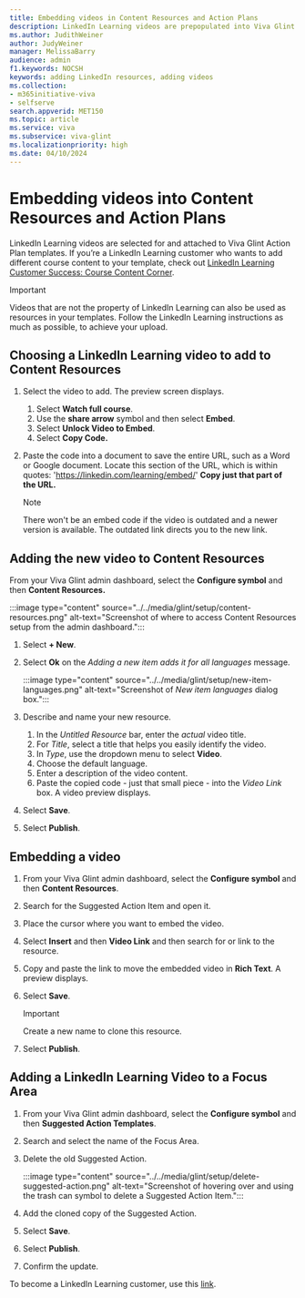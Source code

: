 ```yaml
---
title: Embedding videos in Content Resources and Action Plans
description: LinkedIn Learning videos are prepopulated into Viva Glint Action Plan templates. You can customize the template by choosing your own LinkedIn Learning video.
ms.author: JudithWeiner
author: JudyWeiner
manager: MelissaBarry
audience: admin
f1.keywords: NOCSH
keywords: adding LinkedIn resources, adding videos
ms.collection:  
- m365initiative-viva
- selfserve 
search.appverid: MET150 
ms.topic: article
ms.service: viva
ms.subservice: viva-glint
ms.localizationpriority: high
ms.date: 04/10/2024
---
```


# Embedding videos into Content Resources and Action Plans

LinkedIn Learning videos are selected for and attached to Viva Glint Action Plan templates. If you’re a LinkedIn Learning customer who wants to add different course content to your template, check out [LinkedIn Learning Customer Success: Course Content Corner](https://learning.linkedin.com/customer-success-center/linkedin-learning-course-content-corner?lr=1). 

>[!IMPORTANT]
>Videos that are not the property of LinkedIn Learning can also be used as resources in your templates. Follow the LinkedIn Learning instructions as much as possible, to achieve your upload.

## Choosing a LinkedIn Learning video to add to Content Resources

1.	Select the video to add. The preview screen displays.
    1. Select **Watch full course**.
    1.	Use the **share arrow** symbol and then select **Embed**.
    1.	Select **Unlock Video to Embed**.
    1.	Select **Copy Code.** 

1. Paste the code into a document to save the entire URL, such as a Word or Google document. Locate this section of the URL, which is within quotes: 'https://linkedin.com/learning/embed/' **Copy just that part of the URL.**

   > [!NOTE]
   > There won't be an embed code if the video is outdated and a newer version is available. The outdated link directs you to the new link.

## Adding the new video to Content Resources

From your Viva Glint admin dashboard, select the **Configure symbol** and then **Content Resources.**

:::image type="content" source="../../media/glint/setup/content-resources.png" alt-text="Screenshot of where to access Content Resources setup from the admin dashboard.":::

1. Select **+ New**.

1.	Select **Ok** on the *Adding a new item adds it for all languages* message.

    :::image type="content" source="../../media/glint/setup/new-item-languages.png" alt-text="Screenshot of *New item languages* dialog box.":::

1.	Describe and name your new resource.
    1. In the *Untitled Resource* bar, enter the *actual* video title.
    1. For *Title*, select a title that helps you easily identify the video.
    1. In *Type*, use the dropdown menu to select **Video**.
    1. Choose the default language.
    1. Enter a description of the video content.
    1. Paste the copied code - just that small piece - into the *Video Link* box. A video preview displays.

1.	Select **Save**.

1.	Select **Publish**.

## Embedding a video

1.	From your Viva Glint admin dashboard, select the **Configure symbol** and then **Content Resources**.

1.	Search for the Suggested Action Item and open it.

1.	Place the cursor where you want to embed the video.

1.	Select **Insert** and then **Video Link** and then search for or link to the resource.

1.  Copy and paste the link to move the embedded video in **Rich Text**. A preview displays.

1.	Select **Save**.

    > [!IMPORTANT]
    > Create a new name to clone this resource.

7.	Select **Publish**.

## Adding a LinkedIn Learning Video to a Focus Area

1.	From your Viva Glint admin dashboard, select the **Configure symbol** and then **Suggested Action Templates**.

2.	Search and select the name of the Focus Area. 

3.	Delete the old Suggested Action.

    :::image type="content" source="../../media/glint/setup/delete-suggested-action.png" alt-text="Screenshot of hovering over and using the trash can symbol to delete a Suggested Action Item.":::

5.	Add the cloned copy of the Suggested Action.

6.	Select **Save**.

7.	Select **Publish**.

8.	Confirm the update.














To become a LinkedIn Learning customer, use this [link](https://learning.linkedin.com/).  
